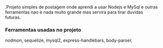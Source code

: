 .Projeto simples de postagem onde aprendi a usar Nodejs e MySql e outras ferramentas nao e nada muito grande mas servira para tirar duvidas futuras.


### Ferramentas usadas no projeto
nodmon,
sequelize,
mysql2, 
express-handlebars,
body-parser,